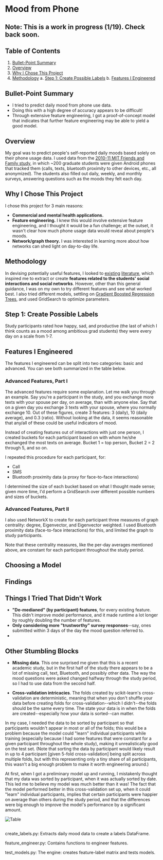 # Mood from Phone

## Note: This is a work in progress (1/19). Check back soon.

## Table of Contents
1. [Bullet-Point Summary](#bullet-point-summary)
2. [Overview](#overview)
3. [Why I Chose This Project](#why-i-chose-this-project)
4. [Methodology](#methodology)
  a. [Step 1: Create Possible Labels](#step-1-create-possible-labels)
  b. [Features I Engineered](#features-i-engineered)

## Bullet-Point Summary
* I tried to predict daily mood from phone use data.
* Doing this with a high degree of accuracy appears to be difficult!
* Through extensive feature engineering, I got a proof-of-concept model that indicates that further feature engineering may be able to yield a good model.

## Overview

My goal was to predict people's self-reported daily moods based solely on their phone usage data. I used data from the [2010-11 MIT Friends and Family study](http://realitycommons.media.mit.edu/friendsdataset.html), in which ~200 graduate students were given Android phones that tracked them (calls, texts, bluetooth proximity to other devices, etc., all anonymized). The students also filled out daily, weekly, and monthly surveys, answering questions such as the moods they felt each day.

## Why I Chose This Project

I chose this project for 3 main reasons:
* **Commercial and mental health applications.**
* **Feature engineering.** I knew this would involve extensive feature engineering, and I thought it would be a fun challenge; at the outset, it wasn't clear how much phone usage data would reveal about people's moods.
* **Network/graph theory.** I was interested in learning more about how networks can shed light on day-to-day life.

## Methodology

 In devising potentially useful features, I looked to [existing](http://hd.media.mit.edu/tech-reports/TR-670.pdf) [literature](http://disi.unitn.it/~staiano/pubs/SLAPSP_UBICOMP12.pdf), which inspired me to extract or create **features related to the students' social interactions and social networks**. However, other than this general guidance, I was on my own to try different features and see what worked best. I also tried different models, settling on [Gradient Boosted Regression Trees](http://scikit-learn.org/stable/modules/generated/sklearn.ensemble.GradientBoostingRegressor.html), and used GridSearch to optimize parameters.

## Step 1: Create Possible Labels

Study participants rated how happy, sad, and productive (the last of which I think counts as a mood among ambitious grad students) they were every day on a scale from 1-7.

## Features I Engineered

The features I engineered can be split into two categories: basic and advanced. You can see both summarized in the table below.

### Advanced Features, Part I

The advanced features require some explanation. Let me walk you through an example. Say you're a participant in the study, and you exchange more texts with your spouse per day, on average, than with anyone else. Say that on a given day you exchange 3 texts with your spouse, where you normally exchange 10. Out of these figures, create 3 features: 3 (daily), 10 (daily average), and 0.3 (ratio). Without looking at the data, it seems reasonable that any/all of these could be useful indicators of mood.

Instead of creating features out of interactions with just one person, I created buckets for each participant based on with whom he/she exchanged the most texts on average. Bucket 1 = top person, Bucket 2 = 2 through 5, and so on.

I repeated this procedure for each participant, for:
* Call
* SMS
* Bluetooth proximity data (a proxy for face-to-face interactions)

I determined the size of each bucket based on what I thought made sense; given more time, I'd perform a GridSearch over different possible numbers and sizes of buckets.

### Advanced Features, Part II

I also used NetworkX to create for each participant three measures of graph centrality: degree, Eigenvector, and Eigenvector weighted. I used Bluetooth proximity data (face-to-face interactions) for this, and limited the graph to study participants.

Note that these centrality measures, like the per-day averages mentioned above, are constant for each participant throughout the study period.



## Choosing a Model



## Findings

## Things I Tried That Didn't Work

* **"De-medianed" (by participant) features**, for every existing feature. This didn't improve model performance, and it made runtime a lot longer by roughly doubling the number of features.
* **Only considering more "trustworthy" survey responses**--say, ones submitted within 3 days of the day the mood question referred to.
*

## Other Stumbling Blocks

* **Missing data**.
This one surprised me given that this is a recent academic study, but in the first half of the study there appears to be a lot of missing call, text, Bluetooth, and possibly other data. The way the mood questions were asked changed halfway through the study period, so I had to use data from the second half.

* **Cross-validation intricacies**.
The folds created by scikit-learn's cross-validation are deterministic, meaning that when you don't shuffle your data before creating folds for cross-validation--which I didn't--the folds should be the same every time. The state your data is in when the folds are created--especially how your data is sorted--can matter.

In my case, I needed the data to be sorted by participant so that participants wouldn't appear in most or all of the folds; this would be a problem because the model could "learn" individual participants while training (especially because I had some features that were constant for a given participant throughout the whole study), making it unrealistically good on the test set. (Note that sorting the data by participant would likely result in up to 4 participant [given 5-fold cross-validation] being split across multiple folds, but with this representing only a tiny share of all participants, this wasn't a big enough problem to make it worth engineering around.)

At first, when I got a preliminary model up and running, I mistakenly thought that my data was sorted by participant, when it was actually sorted by date. This led me to believe my model was much better than it was! The fact that the model performed better in this cross-validation set up, when it could "learn" individual participants, implies that certain participants were happier on average than others during the study period, and that the differences were big enough to improve the model's performance by a significant amount.




![Table](https://raw.githubusercontent.com/seanmandell/mood-predictor-project/master/README-Images/table_advfeatures.png)

##

create_labels.py: Extracts daily mood data to create a labels DataFrame.

feature_engineer.py: Contains functions to engineer features.

test_models.py: The engine: creates feature-label matrix and tests models.

